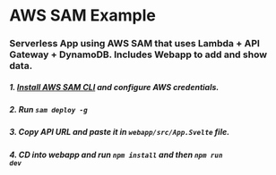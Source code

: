 # AWS SAM Example
### Serverless App using AWS SAM that uses Lambda + API Gateway + DynamoDB. Includes Webapp to add and show data. 

##### 1. [Install AWS SAM CLI](https://docs.aws.amazon.com/serverless-application-model/latest/developerguide/serverless-sam-cli-install.html) and configure AWS credentials.
##### 2. Run <code>sam deploy -g</code>
##### 3. Copy API URL and paste it in <code>webapp/src/App.Svelte</code> file. 
##### 4. CD into webapp and run <code>npm install</code> and then <code>npm run dev</code>

